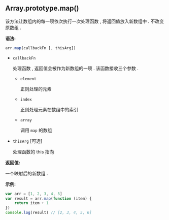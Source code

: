 ## Array.prototype.map()

该方法让数组内的每一项依次执行一次处理函数 , 将返回值放入新数组中 . 不改变原数组 . 



**语法:**

```js
arr.map(callbackFn [, thisArg])
```



- `callbackFn`

  处理函数 , 返回值会被作为新数组的一项 . 该函数接收三个参数 .

  - `element`

    正则处理的元素

  - `index`

    正则处理元素在数组中的索引

  - `array`

    调用 `map` 的数组

- `thisArg` [可选]

  处理函数的 this 指向



**返回值:**

一个映射后的新数组 . 



**示例:**

```js
var arr = [1, 2, 3, 4, 5]
var result = arr.map(function (item) {
    return item + 1
})
console.log(result) // [2, 3, 4, 5, 6]
```

